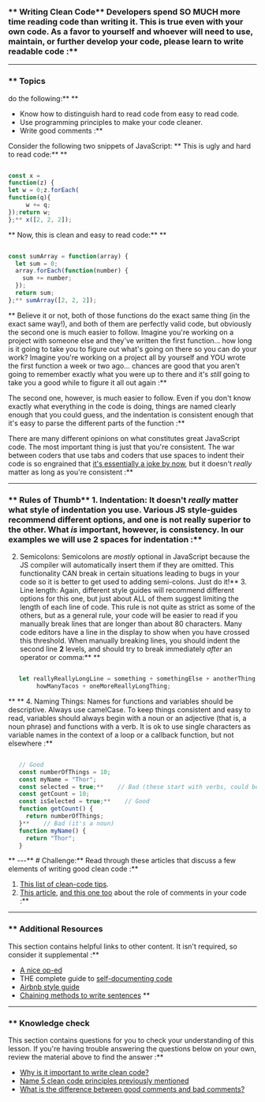 ### ** Writing Clean Code** Developers spend SO MUCH more time reading code than writing it.  This is true even with your own code.  As a favor to yourself and whoever will need to use, maintain, or further develop your code, please learn to write readable code :**



---


### ** Topics
  do the following:** ** 
- Know how to distinguish hard to read code from easy to read code.
- Use programming principles to make your code cleaner.
- Write good comments :**

Consider the following two snippets of JavaScript:  ** This is ugly and hard to read code:** ** 

```js

const x =
function(z) {
let w = 0;z.forEach(
function(q){
     w += q;
});return w;
};** x([2, 2, 2]);

```
** Now, this is clean and easy to read code:** ** 

```js

const sumArray = function(array) {
  let sum = 0;
  array.forEach(function(number) {
    sum += number;
  });
  return sum;
};** sumArray([2, 2, 2]);

```
** Believe it or not, both of those functions do the exact same thing \(in the exact same way!\), and both of them are perfectly valid code, but obviously the second one is much easier to follow.  Imagine you're working on a project with someone else and they've written the first function... how long is it going to take you to figure out what's going on there so you can do your work?  Imagine you're working on a project all by yourself and YOU wrote the first function a week or two ago... chances are good that you aren't going to remember exactly what you were up to there and it's _still_ going to take you a good while to figure it all out again :**

The second one, however, is much easier to follow.  Even if you don't know exactly what everything in the code is doing, things are named clearly enough that you could guess, and the indentation is consistent enough that it's easy to parse the different parts of the function :**

There are many different opinions on what constitutes great JavaScript code.  The most important thing is just that you're consistent.  The war between coders that use tabs and coders that use spaces to indent their code is so engrained that [it's essentially a joke by now](https://www.youtube.com/watch?v=SsoOG6ZeyUI), but it doesn't _really_ matter as long as you're consistent :**



---


### ** Rules of Thumb** 1. Indentation: It doesn't _really_ matter what style of indentation you use.  Various JS style-guides recommend different options, and one is not really superior to the other.  What _is_ important, however, is consistency.  In our examples we will use 2 spaces for indentation :**

2. Semicolons: Semicolons are _mostly_ optional in JavaScript because the JS compiler will automatically insert them if they are omitted. This functionality CAN break in certain situations leading to bugs in your code so it is better to get used to adding semi-colons.  Just do it!** 3. Line length: Again, different style guides will recommend different options for this one, but just about ALL of them suggest limiting the length of each line of code.  This rule is not quite as strict as some of the others, but as a general rule, your code will be easier to read if you manually break lines that are longer than about 80 characters.  Many code editors have a line in the display to show when you have crossed this threshold.   When manually breaking lines, you should indent the second line __2__ levels, and should try to break immediately _after_ an operator or comma:** ** 
   
```js

   let reallyReallyLongLine = something + somethingElse + anotherThing +
   		howManyTacos + oneMoreReallyLongThing;
   ```
**    ​** 4. Naming Things: Names for functions and variables should be descriptive.  Always use camelCase.  To keep things consistent and easy to read, variables should always begin with a noun or an adjective (that is, a noun phrase) and functions with a verb.  It is ok to use single characters as variable names in the context of a loop or a callback function, but not elsewhere :**

   
```js

   // Good
   const numberOfThings = 10;
   const myName = "Thor";
   const selected = true;**    // Bad (these start with verbs, could be confused for functions)
   const getCount = 10;
   const isSelected = true;**    // Good
   function getCount() {
     return numberOfThings;
   }**    // Bad (it's a noun)
   function myName() {
     return "Thor";
   }
   ```
** ---** # Challenge:** Read through these articles that discuss a few elements of writing good clean code :**

1. [This list of clean-code tips](https://onextrapixel.com/10-principles-for-keeping-your-programming-code-clean/).
2. [This article](https://blog.codinghorror.com/coding-without-comments/), [and this one too](https://blog.codinghorror.com/code-tells-you-how-comments-tell-you-why/) about the role of comments in your code :**



---


### ** Additional Resources
This section contains helpful links to other content. It isn't required, so consider it supplemental :**



* [A nice op-ed](https://www.martinfowler.com/bliki/CodeAsDocumentation.html)
* THE complete guide to [self-documenting code](http://wiki.c2.com/?SelfDocumentingCode)
* [Airbnb style guide](https://github.com/airbnb/javascript)  
* [Chaining methods to write sentences](https://web.archive.org/web/20190211152543/https://javascriptissexy.com/beautiful-javascript-easily-create-chainable-cascading-methods-for-expressiveness/)   ** 

---


### ** Knowledge check
This section contains questions for you to check your understanding of this lesson. If you're having trouble answering the questions below on your own, review the material above to find the answer :**

- <a class="knowledge-check-link" href="#writing-clean-code">Why is it important to write clean code?</a>
- <a class="knowledge-check-link" href="https://onextrapixel.com/10-principles-for-keeping-your-programming-code-clean/">Name 5 clean code principles previously mentioned</a>
- <a class="knowledge-check-link" href="https://onextrapixel.com/10-principles-for-keeping-your-programming-code-clean/">What is the difference between good comments and bad comments?</a>
